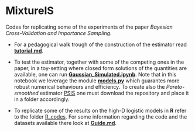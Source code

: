 # MixtureIS
Codes for replicating some of the experiments of the paper _Bayesian Cross-Validation and Importance Sampling_. 

- For a pedagogical walk trough of the construction of the estimator read [**tutorial.md**](https://github.com/luchinoprince/MixtureIS/blob/main/tutorial.md). 

- To test the estimator, together with some of the competing ones in the paper, in a toy-setting where closed form solutions of the quantities are available, one can run [**Gaussian_Simulated.ipynb**](https://github.com/luchinoprince/MixtureIS/blob/main/Python_codes/Gaussian_simulated.ipynb). Note that in this notebook we leverage the module [**models.py**](https://github.com/luchinoprince/MixtureIS/blob/main/Python_codes/models.py) which guarantes more robust numerical behaviours and efficiency. To create also the _Pareto-smoothed_ estimator [PSIS](https://github.com/avehtari/PSIS) one must download the repository and place it in a folder accordingly.

- To replicate some of the results on the high-D logistic models in **R** refer to the folder [R_codes](https://github.com/luchinoprince/MixtureIS/tree/main/R_codes). For some information regarding the code and the datasets available there look at [**Guide.md**](https://github.com/luchinoprince/MixtureIS/blob/main/R_codes/guide.md).
